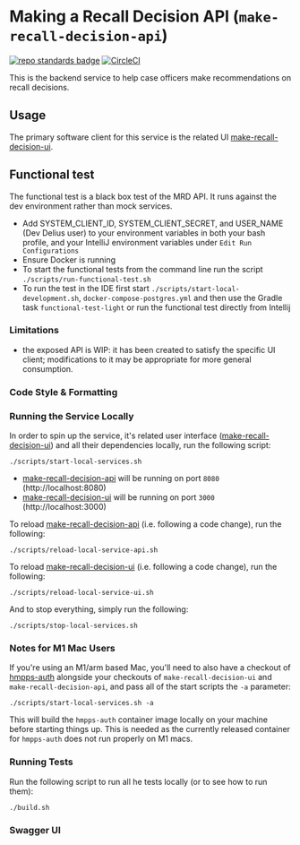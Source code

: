# Making a Recall Decision API (`make-recall-decision-api`)

[![repo standards badge](https://img.shields.io/badge/dynamic/json?color=blue&style=for-the-badge&logo=github&label=MoJ%20Compliant&query=%24.data%5B%3F%28%40.name%20%3D%3D%20%22make-recall-decision-api%22%29%5D.status&url=https%3A%2F%2Foperations-engineering-reports.cloud-platform.service.justice.gov.uk%2Fgithub_repositories)](https://operations-engineering-reports.cloud-platform.service.justice.gov.uk/github_repositories#make-recall-decision-api)
[![CircleCI](https://circleci.com/gh/ministryofjustice/make-recall-decision-api/tree/main.svg?style=svg)](https://circleci.com/gh/ministryofjustice/make-recall-decision-api)

This is the backend service to help case officers make recommendations on recall decisions.

## Usage

The primary software client for this service is the related UI [make-recall-decision-ui].

## Functional test

The functional test is a black box test of the MRD API. It runs against the dev environment rather than mock services.

* Add SYSTEM_CLIENT_ID, SYSTEM_CLIENT_SECRET, and USER_NAME (Dev Delius user) to your environment variables in both your bash profile, and your IntelliJ environment variables under `Edit Run Configurations`
* Ensure Docker is running
* To start the functional tests from the command line run the script `./scripts/run-functional-test.sh`
* To run the test in the IDE first start `./scripts/start-local-development.sh`, `docker-compose-postgres.yml` and then use the Gradle task `functional-test-light` or run the functional test directly from Intellij

### Limitations

- the exposed API is WIP: it has been created to satisfy the specific UI client; modifications to it may be
  appropriate for more general consumption.

### Code Style & Formatting


### Running the Service Locally

In order to spin up the service, it's related user interface ([make-recall-decision-ui]) and all their dependencies locally, run the following script:

```
./scripts/start-local-services.sh
```

- [make-recall-decision-api] will be running on port `8080` (http://localhost:8080)
- [make-recall-decision-ui] will be running on port `3000` (http://localhost:3000)

To reload [make-recall-decision-api] (i.e. following a code change), run the following:

```
./scripts/reload-local-service-api.sh
```

To reload [make-recall-decision-ui] (i.e. following a code change), run the following:

```
./scripts/reload-local-service-ui.sh
```

And to stop everything, simply run the following:

```
./scripts/stop-local-services.sh
```

### Notes for M1 Mac Users

If you're using an M1/arm based Mac, you'll need to also have a checkout of [hmpps-auth](https://github.com/ministryofjustice/hmpps-auth) alongside your checkouts of `make-recall-decision-ui` and `make-recall-decision-api`, and pass all of the start scripts the `-a` parameter:

```
./scripts/start-local-services.sh -a
```

This will build the `hmpps-auth` container image locally on your machine before starting things up. This is needed as the currently released container for `hmpps-auth` does not run properly on M1 macs.

### Running Tests

Run the following script to run all he tests locally (or to see how to run them):

```
./build.sh
```

### Swagger UI

[make-recall-decision-api]: https://github.com/ministryofjustice/make-recall-decision-api
[make-recall-decision-ui]: https://github.com/ministryofjustice/make-recall-decision-ui
